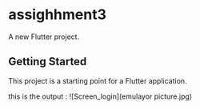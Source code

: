 # assighhment3

A new Flutter project.

## Getting Started

This project is a starting point for a Flutter application.

this is the output :
![Screen_login](emulayor picture.jpg)

